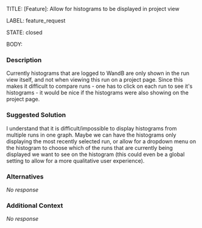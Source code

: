 TITLE:
[Feature]: Allow for histograms to be displayed in project view

LABEL:
feature_request

STATE:
closed

BODY:
### Description

Currently histograms that are logged to WandB are only shown in the run view itself, and not when viewing this run on a project page. Since this makes it difficult to compare runs - one has to click on each run to see it's histograms - it would be nice if the histograms were also showing on the project page.

### Suggested Solution

I understand that it is difficult/impossible to display histograms from multiple runs in one graph. Maybe we can have the histograms only displaying the most recently selected run, or allow for a dropdown menu on the histogram to choose which of the runs that are currently being displayed we want to see on the histogram (this could even be a global setting to allow for a more qualitative user experience).

### Alternatives

_No response_

### Additional Context

_No response_

